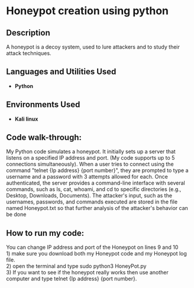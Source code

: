 <h1>Honeypot creation using python</h1>


<h2>Description</h2>
A honeypot is a decoy system, used to lure attackers and to study their attack techniques.

<br />


<h2>Languages and Utilities Used</h2>

- <b>Python</b> 

<h2>Environments Used </h2>

- <b>Kali linux</b> 

<h2>Code walk-through:</h2>

<p>
My Python code simulates a honeypot. It initially sets up a server that listens on a specified IP address and port. (My code supports up to 5 connections simultaneously). When a user tries to connect using the command "telnet {Ip address} {port number}", they are prompted to type a username and a password with 3 attempts allowed for each. Once authenticated, the server provides a command-line interface with several commands, such as ls, cat, whoami, and cd to specific directories (e.g., Desktop, Downloads, Documents). The attacker's input, such as the usernames, passwords, and commands executed are stored in the file named Honeypot.txt so that further analysis of the attacker's behavior can be done    
</p>

<h2>How to run my code:</h2>
<p>
You can change IP address and port of the Honeypot on lines 9 and 10 <br>
1) make sure you download both my Honeypot code and my Honeypot log file. <br>
2) open the terminal and type sudo python3 HoneyPot.py  <br>
3) If you want to see if the honeypot really works then use another computer and type telnet {Ip address} {port number}. <br>


</p>
